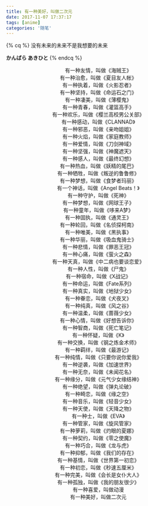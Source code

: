 ```yaml
---
title: 有一种美好，叫做二次元
date: 2017-11-07 17:37:17
tags: [anime]
categories: '随笔'
---
```


{% cq %}
没有未来的未来不是我想要的未来

**かんばら あきひと**
{% endcq %}

<!-- more -->


<center>有一种友情，叫做《海贼王》</center>
<center>有一种治愈，叫做《夏目友人帐》</center>
<center>有一种执着，叫做《火影忍者》</center>
<center>有一种坚持，叫做《命运石之门》</center>
<center>有一种凄美，叫做《薄樱鬼》</center>
<center>有一种青春，叫做《灌篮高手》</center>
<center>有一种欢乐，叫做《樱兰高校男公关部》</center>
<center>有一种感动，叫做《CLANNAD》</center>
<center>有一种邪恶，叫做《亲吻姐姐》</center>
<center>有一种火焰，叫做《家庭教师》</center>
<center>有一种爱情，叫做《刀剑神域》</center>
<center>有一种坚强，叫做《神魔遮天》</center>
<center>有一种感人，叫做《最终幻想》</center>
<center>有一种热血，叫做《妖精的尾巴》</center>
<center>有一种牺牲，叫做《叛逆的鲁鲁修》</center>
<center>有一种梦想，叫做《食梦者玛丽》</center>
<center>有一个神话，叫做《Angel Beats！》</center>
<center>有一种守护，叫做《死神》</center>
<center>有一种梦想，叫做《网球王子》</center>
<center>有一种童年，叫做《哆来A梦》</center>
<center>有一种固执，叫做《通灵王》</center>
<center>有一种轮回，叫做《名侦探柯南》</center>
<center>有一种唯美，叫做《黑执事》</center>
<center>有一种华丽，叫做《吸血鬼骑士》</center>
<center>有一种悲情，叫做《罪恶王冠》</center>
<center>有一种心痛，叫做《萤火之森》</center>
<center>有一种天真，叫做《中二病也要谈恋爱》</center>
<center>有一种人性，叫做《尸鬼》</center>
<center>有一种宿命，叫做《X战记》</center>
<center>有一种命运，叫做《Fate系列》</center>
<center>有一种真实，叫做《地狱少女》</center>
<center>有一种眷恋，叫做《犬夜叉》</center>
<center>有一种纯真，叫做《风之谷》</center>
<center>有一种温柔，叫做《蔷薇少女》</center>
<center>有一种心情，叫做《好想告诉你》</center>
<center>有一种智商，叫做《死亡笔记》</center>
<center>有一种怀疑，叫做《K》</center>
<center>有一种交换，叫做《钢之炼金术师》</center>
<center>有一种羁绊，叫做《最游记》</center>
<center>有一种纯情，叫做《只要你说你爱我》</center>
<center>有一种逆袭，叫做《加速世界》</center>
<center>有一种无奈，叫做《未闻花名》</center>
<center>有一种缘分，叫做《元气少女缘结神》</center>
<center>有一种绝望，叫做《弹丸论破》</center>
<center>有一种畸恋，叫做《缘之空》</center>
<center>有一种音乐，叫做《轻音少女》</center>
<center>有一种天使，叫做《天降之物》</center>
<center>有一种士，叫做《EVA》</center>
<center>有一种管家，叫做《旋风管家》</center>
<center>有一种萝莉，叫做《灼眼的夏娜》</center>
<center>有一种契约，叫做《零之使魔》</center>
<center>有一种巧合，叫做《龙与虎》</center>
<center>有一种抑郁，叫做《我们的存在》</center>
<center>有一种基情，叫做《世界第一初恋》</center>
<center>有一种初恋，叫做《秒速五厘米》</center>
<center>有一种完美，叫做《会长是女仆大人》</center>
<center>有一种孤独，叫做《我的朋友很少》</center>
<center>有一种喜爱，叫做动漫</center>
<center>有一种美好，叫做二次元</center>
